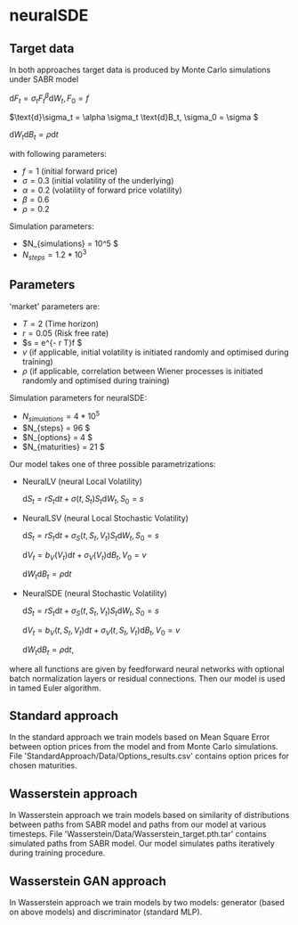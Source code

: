 # neuralSDE
## Target data
In both approaches target data is produced by Monte Carlo simulations under SABR model 

$\text{d}F_t = \sigma_t F_t^{\beta}\text{d}W_t, F_0 = f$

$\text{d}\sigma_t = \alpha \sigma_t \text{d}B_t, \sigma_0 = \sigma $

$\text{d}W_t\text{d}B_t = \rho \text{d}t$

with following parameters:
- $f = 1$ (initial forward price) 
- $\sigma = 0.3$ (initial volatility of the underlying)
- $\alpha = 0.2$ (volatility of forward price volatility)
- $\beta = 0.6$
- $\rho = 0.2$

Simulation parameters:
- $N_{simulations} = 10^5 $
- $N_{steps} = 1.2 * 10^3$

  
## Parameters
'market' parameters are:
- $T = 2$ (Time horizon)
- $r = 0.05$ (Risk free rate)
- $s = e^{- r T}f $
- $v$ (if applicable, initial volatility is initiated randomly and optimised during training)
- $\rho$ (if applicable, correlation between Wiener processes is initiated randomly and optimised during training)

Simulation parameters for neuralSDE:
- $N_{simulations} = 4*10^5$
- $N_{steps} = 96 $
- $N_{options} = 4 $
- $N_{maturities} = 21 $
  
Our model takes one of three possible parametrizations:
- NeuralLV (neural Local Volatility)

  $\text{d}S_t = r S_t \text{d}t + \sigma(t, S_t) S_t \text{d}W_t, S_0 = s$
- NeuralLSV (neural Local Stochastic Volatility)

  $\text{d}S_t = r S_t \text{d}t + \sigma_S(t, S_t, V_t) S_t \text{d}W_t, S_0 = s$
  
  $\text{d}V_t = b_V(V_t) \text{d}t + \sigma_V(V_t) \text{d}B_t, V_0 = v$
  
  $\text{d}W_t\text{d}B_t=\rho\text{d}t$
- NeuralSDE (neural Stochastic Volatility)

  $\text{d}S_t = r S_t \text{d}t + \sigma_S(t, S_t, V_t) S_t \text{d}W_t, S_0 = s$
  
  $\text{d}V_t = b_V(t, S_t, V_t) \text{d}t + \sigma_V(t, S_t, V_t) \text{d}B_t, V_0 = v$
  
  $\text{d}W_t\text{d}B_t=\rho\text{d}t$,

where all functions are given by feedforward neural networks with optional batch normalization layers or residual connections. Then our model is used in tamed Euler algorithm.

## Standard approach
In the standard approach we train models based on Mean Square Error between option prices from the model and from Monte Carlo simulations. File 'StandardApproach/Data/Options_results.csv' contains option prices for chosen maturities.
## Wasserstein approach
In Wasserstein approach we train models based on similarity of distributions between paths from SABR model and paths from our model at various timesteps. File 'Wasserstein/Data/Wasserstein_target.pth.tar' contains simulated paths from SABR model. Our model simulates paths iteratively during training procedure.
## Wasserstein GAN approach
In Wasserstein approach we train models by two models: generator (based on above models) and discriminator (standard MLP). 
